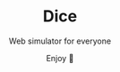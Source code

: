<h1 align="center">Dice</h1>
<p align="center">Web simulator for everyone</p>
<p align="center">Enjoy 🤗</p>
